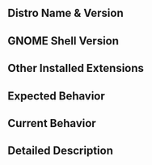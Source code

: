 <!--- Provide a general concise summary of the issue in the Title above -->
<!--- All fields below are required -->
<!--- Missing info will result in your issue being closed -->
## Distro Name & Version

## GNOME Shell Version

## Other Installed Extensions
<!--- Extensions may conflict with each other -->

## Expected Behavior
<!--- Tell us what should happen -->

## Current Behavior
<!--- Tell us what happens instead of the expected behavior -->

## Detailed Description
<!--- Provide a detailed description -->
